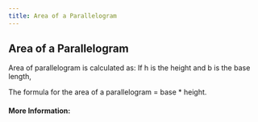 ```yaml
---
title: Area of a Parallelogram
---
```

## Area of a Parallelogram

Area of parallelogram is calculated as:
If h is the height and b is the base length,

The formula for the area of a parallelogram = base * height.


#### More Information:
<!-- Please add any articles you think might be helpful to read before writing the article -->


